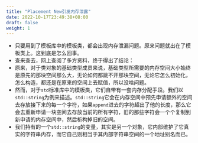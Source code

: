 ```yaml
---
title: "Placement New引发内存泄露"
date: 2022-10-17T23:49:38+08:00
draft: false
weight: 1
---
```


- 只要用到了模板库中的模板类，都会出现内存泄漏问题。原来问题就出在了模板类上。这到底是怎么回事。
- 查来查去，网上查阅了多方资料，终于得出了结论：
- 原来，对于类对象的基础类型成员来说，基础类型所需要的内存空间大小始终是原先的那块空间那么大，无论如何都跳不开那块空间，无论它怎么初始化，怎么构造，都还是在原来的空间上去赋值，所以没啥问题。
- 然而，对于`std`标准库中的模板类，它们自带有一套内存分配手段。我们以`std::string`为例来描述。`std::string`它会在内存空间中预先申请额外的空间去存放接下来的每一个字符，如果`append`进去的字符超出了他的长度，那么它会去重新申请一块空间去存放当前的所有字符，旧的那些字符会一个个复制到新申请的内存空间中，然后析构掉旧的空间。
- 我们持有的一个`std::string`的变量，其实是另一个对象，它内部维护了它真实的字符串内存，而它自己则相当于其内部字符串空间的一个地址别名而已。
